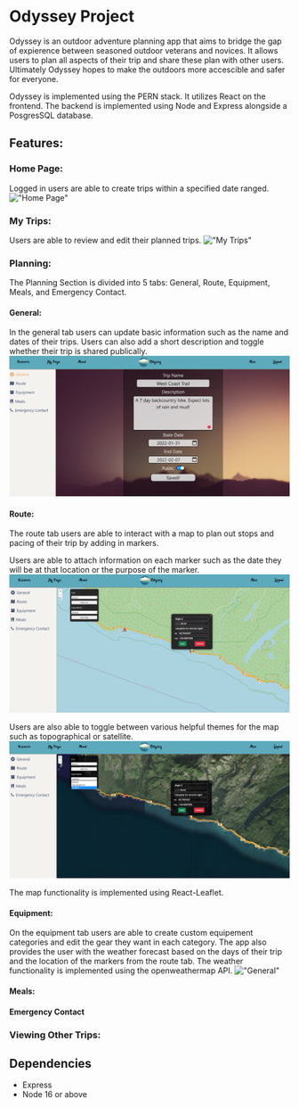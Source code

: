 # Odyssey Project

Odyssey is an outdoor adventure planning app that aims to bridge the gap of expierence between seasoned outdoor veterans and novices. It allows users to plan all aspects of their trip and share these plan with other users. Ultimately Odyssey hopes to make the outdoors more accescible and safer for everyone. 

Odyssey is implemented using the PERN stack. It utilizes React on the frontend. The backend is implemented using Node and Express alongside a PosgresSQL database.

## Features:
### Home Page:
Logged in users are able to create trips within a specified date ranged.
!["Home Page"](https://github.com/LeonXZhou/Odyssey/blob/main/Documentation/Screenshots/HomePages.png)
### My Trips:
Users are able to review and edit their planned trips. 
!["My Trips"](https://github.com/LeonXZhou/Odyssey/blob/main/Documentation/Screenshots/MyTrips.png)
### Planning:
The Planning Section is divided into 5 tabs: General, Route, Equipment, Meals, and Emergency Contact.
#### General:
In the general tab users can update basic information such as the name and dates of their trips. Users can also add a short description and toggle whether their trip is shared publically.
!["General"](https://github.com/LeonXZhou/Odyssey/blob/main/Documentation/Screenshots/GeneralPlanning.png)
#### Route:
The route tab users are able to interact with a map to plan out stops and pacing of their trip by adding in markers. 

Users are able to attach information on each marker such as the date they will be at that location or the purpose of the marker.
!["General"](https://github.com/LeonXZhou/Odyssey/blob/main/Documentation/Screenshots/RoutePlanning.png)

Users are also able to toggle between various helpful themes for the map such as topographical or satellite. 
!["General"](https://github.com/LeonXZhou/Odyssey/blob/main/Documentation/Screenshots/RoutePlanningMapTheme.png)

The map functionality is implemented using React-Leaflet.
#### Equipment:
On the equipment tab users are able to create custom equipement categories and edit the gear they want in each category. The app also provides the user with the weather forecast based on the days of their trip and the location of the markers from the route tab. The weather functionality is implemented using the openweathermap API.
!["General"](https://github.com/LeonXZhou/Odyssey/blob/main/Documentation/Screenshots/EquipmentPlanning.png)
#### Meals:

#### Emergency Contact
### Viewing Other Trips:

## Dependencies

- Express
- Node 16 or above
